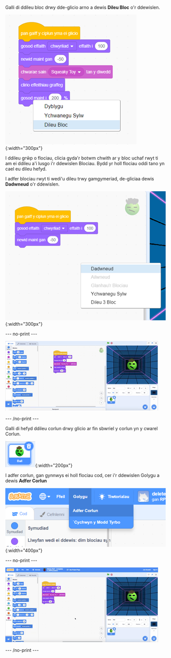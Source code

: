 Galli di ddileu bloc drwy dde-glicio arno a dewis **Dileu Bloc** o'r ddewislen.

![Sgript o flociau gyda dewislen naid o'r bloc gwaelod. Mae'r dewis diwethaf 'Dileu Bloc' wedi'i amlygu.](images/delete-block.png){:width="300px"}

I ddileu grŵp o flociau, clicia gyda'r botwm chwith ar y bloc uchaf rwyt ti am ei ddileu a'i lusgo i'r ddewislen Blociau. Bydd yr holl flociau oddi tano yn cael eu dileu hefyd.

I adfer blociau rwyt ti wedi'u dileu trwy gamgymeriad, de-gliciaa dewis **Dadwneud** o'r ddewislen.

![Ardal y Cod gyda dewislen naid de-glicio yn ymddangos mewn gofod gwag i ffwrdd o'r blociau cod. Mae'r dewis ar y brif 'Dadwneud' wedi'i amlygu.](images/undo-delete-code.png){:width="300px"}

--- no-print ---

![Gif animeiddiedig yn dangos y defnyddiwr yn llusgo'r 3 bloc olaf mewn sgript o'r ardal Cod i'r ddewislen Blociau. Yna mae'r blociau'n diflannu o'r sgript. Wedyn mae'r defnyddiwr yn dde-glicio mewn man gwag yn ardal y Cod ac yn dewis yr dewis uchaf 'Dadwneud' o'r ddewislen naid. Mae'r blociau'n ailymddangos.](images/undo-delete-code.gif)

--- /no-print ---

Galli di hefyd ddileu corlun drwy glicio ar fin sbwriel y corlun yn y cwarel Corlun.

![Eicon corlun yn y rhestr Corluniau. Mae wedi'i amlygu mewn glas i ddangos ei fod wedi'i ddewis ac mae eicon bin sbwriel yn y dde uchaf.](images/delete-sprite.png){:width="200px"}

I adfer corlun, gan gynnwys ei holl flociau cod, cer i'r ddewislen Golygu a dewis **Adfer Corlun**

![Y ddewislen golygu ar frig golygydd Scratch gyda'r dewis 'Adfer Corlun'.](images/restore-sprite.png){:width="400px"}

--- no-print ---

![Gif animeiddiedig sy'n dangos y defnyddiwr yn dileu corlun o'r rhestr Corluniau drwy glicio ar yr eicon bin sbwriel. Yna mae'r defnyddiwr yn mynd i'r ddewislen uchaf ac yn dewis 'Golygu' ac wedyn 'Adfer Corlun' ac mae'r corlun yn dychwelyd ynghyd â'r blociau cod sy'n gysylltiedig â'r corlun ar adeg ei ddileu.](images/restore-sprite.gif)

--- /no-print ---
